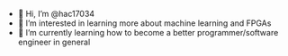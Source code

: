 - 👋 Hi, I’m @hac17034
- 👀 I’m interested in learning more about machine learning and FPGAs
- 🌱 I’m currently learning how to become a better programmer/software engineer in general

<!---
hac17034/hac17034 is a ✨ special ✨ repository because its `README.md` (this file) appears on your GitHub profile.
You can click the Preview link to take a look at your changes.
--->
